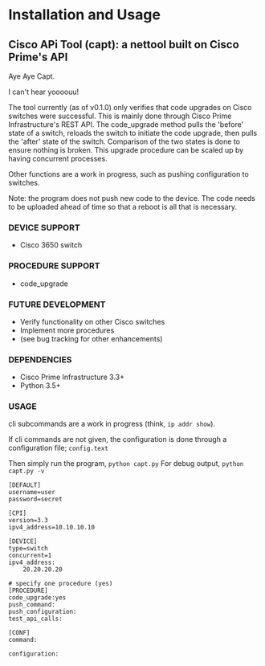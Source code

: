 # Installation and Usage 

## Cisco APi Tool (capt): a nettool built on Cisco Prime's API

Aye Aye Capt.

I can't hear yoooouu!

The tool currently (as of v0.1.0) only verifies that code upgrades on Cisco switches were successful. This is mainly done through Cisco Prime Infrastructure's REST API. The code_upgrade method pulls the 'before' state of a switch, reloads the switch to initiate the code upgrade, then pulls the 'after' state of the switch. Comparison of the two states is done to ensure nothing is broken. This upgrade procedure can be scaled up by having concurrent processes.

Other functions are a work in progress, such as pushing configuration to switches.

Note: the program does not push new code to the device. The code needs to be uploaded ahead of time so that a reboot is all that is necessary.


### DEVICE SUPPORT

* Cisco 3650 switch

### PROCEDURE SUPPORT

* code_upgrade

### FUTURE DEVELOPMENT

* Verify functionality on other Cisco switches
* Implement more procedures
* (see bug tracking for other enhancements)

### DEPENDENCIES

* Cisco Prime Infrastructure 3.3+
* Python 3.5+

### USAGE

cli subcommands are a work in progress (think, `ip addr show`).



If cli commands are not given, the configuration is done through a configuration file; `config.text`

Then simply run the program, `python capt.py`
For debug output, `python capt.py -v`

```
[DEFAULT]
username=user
password=secret

[CPI]
version=3.3
ipv4_address=10.10.10.10

[DEVICE]
type=switch
concurrent=1
ipv4_address:
    20.20.20.20

# specify one procedure (yes)
[PROCEDURE]
code_upgrade:yes
push_command:
push_configuration:
test_api_calls:

[CONF]
command:

configuration:

```

